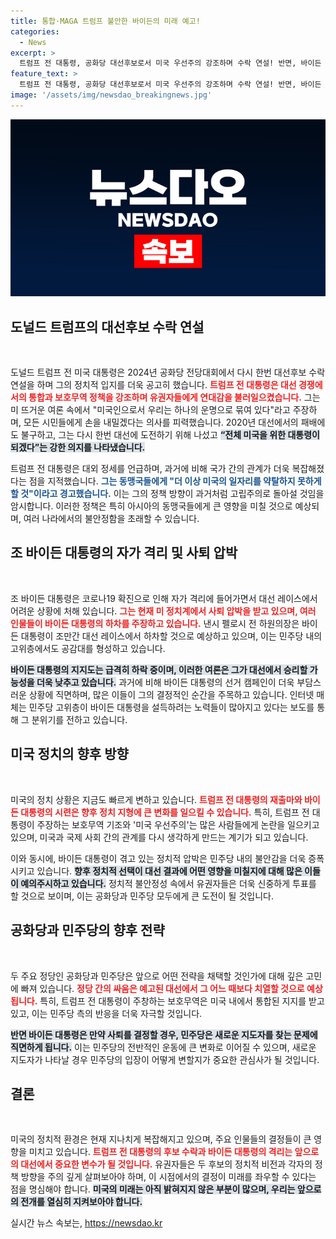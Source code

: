 ```yaml
---
title: 통합·MAGA 트럼프 불안한 바이든의 미래 예고!
categories:
  - News
excerpt: >
  트럼프 전 대통령, 공화당 대선후보로서 미국 우선주의 강조하며 수락 연설! 반면, 바이든 대통령은 코로나 확진과 사퇴 압박 속에서 위기 상황에 직면. 어떤 미래가 기다릴까?
feature_text: >
  트럼프 전 대통령, 공화당 대선후보로서 미국 우선주의 강조하며 수락 연설! 반면, 바이든 대통령은 코로나 확진과 사퇴 압박 속에서 위기 상황에 직면. 어떤 미래가 기다릴까?
image: '/assets/img/newsdao_breakingnews.jpg'
---
```


<p><img src="/assets/img/newsdao_breakingnews.jpg" alt="ranknews 속보" /></p>

<h2 data-ke-size="size26">도널드 트럼프의 대선후보 수락 연설</h2>

<p data-ke-size="size16">&nbsp;</p>

<p>도널드 트럼프 전 미국 대통령은 2024년 공화당 전당대회에서 다시 한번 대선후보 수락 연설을 하며 그의 정치적 입지를 더욱 공고히 했습니다. <b><span style="color: #ee2323;">트럼프 전 대통령은 대선 경쟁에서의 통합과 보호무역 정책을 강조하며 유권자들에게 연대감을 불러일으켰습니다.</span></b> 그는 미 뜨거운 여론 속에서 "미국인으로서 우리는 하나의 운명으로 묶여 있다"라고 주장하며, 모든 시민들에게 손을 내밀겠다는 의사를 피력했습니다. 2020년 대선에서의 패배에도 불구하고, 그는 다시 한번 대선에 도전하기 위해 나섰고 <b><span style="background-color: #21538527;">“전체 미국을 위한 대통령이 되겠다”는 강한 의지를 나타냈습니다.</span></b> </p>

<p>트럼프 전 대통령은 대외 정세를 언급하며, 과거에 비해 국가 간의 관계가 더욱 복잡해졌다는 점을 지적했습니다. <b><span style="color: #1a5490;">그는 동맹국들에게 "더 이상 미국의 일자리를 약탈하지 못하게 할 것"이라고 경고했습니다.</span></b> 이는 그의 정책 방향이 과거처럼 고립주의로 돌아설 것임을 암시합니다. 이러한 정책은 특히 아시아의 동맹국들에게 큰 영향을 미칠 것으로 예상되며, 여러 나라에서의 불안정함을 초래할 수 있습니다.</p>

<h2 data-ke-size="size26">조 바이든 대통령의 자가 격리 및 사퇴 압박</h2>

<p data-ke-size="size16">&nbsp;</p>

<p>조 바이든 대통령은 코로나19 확진으로 인해 자가 격리에 들어가면서 대선 레이스에서 어려운 상황에 처해 있습니다. <b><span style="color: #ee2323;">그는 현재 미 정치계에서 사퇴 압박을 받고 있으며, 여러 인물들이 바이든 대통령의 하차를 주장하고 있습니다.</span></b> 낸시 펠로시 전 하원의장은 바이든 대통령이 조만간 대선 레이스에서 하차할 것으로 예상하고 있으며, 이는 민주당 내의 고위층에서도 공감대를 형성하고 있습니다.</p>

<p><b><span style="background-color: #21538527;">바이든 대통령의 지지도는 급격히 하락 중이며, 이러한 여론은 그가 대선에서 승리할 가능성을 더욱 낮추고 있습니다.</span></b> 과거에 비해 바이든 대통령의 선거 캠페인이 더욱 부담스러운 상황에 직면하며, 많은 이들이 그의 결정적인 순간을 주목하고 있습니다. 인터넷 매체는 민주당 고위층이 바이든 대통령을 설득하려는 노력들이 많아지고 있다는 보도를 통해 그 분위기를 전하고 있습니다.</p>

<h2 data-ke-size="size26">미국 정치의 향후 방향</h2>

<p data-ke-size="size16">&nbsp;</p>

<p>미국의 정치 상황은 지금도 빠르게 변하고 있습니다. <b><span style="color: #ee2323;">트럼프 전 대통령의 재출마와 바이든 대통령의 시련은 향후 정치 지형에 큰 변화를 일으킬 수 있습니다.</span></b> 특히, 트럼프 전 대통령이 주장하는 보호무역 기조와 '미국 우선주의'는 많은 사람들에게 논란을 일으키고 있으며, 미국과 국제 사회 간의 관계를 다시 생각하게 만드는 계기가 되고 있습니다. </p>

<p>이와 동시에, 바이든 대통령이 겪고 있는 정치적 압박은 민주당 내의 불안감을 더욱 증폭시키고 있습니다. <b><span style="background-color: #21538527;">향후 정치적 선택이 대선 결과에 어떤 영향을 미칠지에 대해 많은 이들이 예의주시하고 있습니다.</span></b> 정치적 불안정성 속에서 유권자들은 더욱 신중하게 투표를 할 것으로 보이며, 이는 공화당과 민주당 모두에게 큰 도전이 될 것입니다. </p>

<h2 data-ke-size="size26">공화당과 민주당의 향후 전략</h2>

<p data-ke-size="size16">&nbsp;</p>

<p>두 주요 정당인 공화당과 민주당은 앞으로 어떤 전략을 채택할 것인가에 대해 깊은 고민에 빠져 있습니다. <b><span style="color: #ee2323;">정당 간의 싸움은 예고된 대선에서 그 어느 때보다 치열할 것으로 예상됩니다.</span></b> 특히, 트럼프 전 대통령이 주창하는 보호무역은 미국 내에서 통합된 지지를 받고 있고, 이는 민주당 측의 반응을 더욱 자극할 것입니다. </p>

<p><b><span style="background-color: #21538527;">반면 바이든 대통령은 만약 사퇴를 결정할 경우, 민주당은 새로운 지도자를 찾는 문제에 직면하게 됩니다.</span></b> 이는 민주당의 전반적인 운동에 큰 변화로 이어질 수 있으며, 새로운 지도자가 나타날 경우 민주당의 입장이 어떻게 변할지가 중요한 관심사가 될 것입니다. </p>

<h2 data-ke-size="size26">결론</h2>

<p data-ke-size="size16">&nbsp;</p>

<p>미국의 정치적 환경은 현재 지나치게 복잡해지고 있으며, 주요 인물들의 결정들이 큰 영향을 미치고 있습니다. <b><span style="color: #ee2323;">트럼프 전 대통령의 후보 수락과 바이든 대통령의 격리는 앞으로의 대선에서 중요한 변수가 될 것입니다.</span></b> 유권자들은 두 후보의 정치적 비전과 각자의 정책 방향을 주의 깊게 살펴보아야 하며, 이 시점에서의 결정이 미래를 좌우할 수 있다는 점을 명심해야 합니다. <b><span style="background-color: #21538527;">미국의 미래는 아직 밝혀지지 않은 부분이 많으며, 우리는 앞으로의 전개를 열심히 지켜보아야 합니다.</span></b> </p>

<p data-ke-size="size16"></p>
실시간 뉴스 속보는, <a href="https://newsdao.kr" rel="dofollow">https://newsdao.kr</a>


